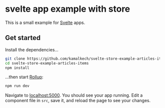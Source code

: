 # svelte app example with store

This is a small example for [Svelte](https://svelte.dev) apps.

## Get started

Install the dependencies...

```bash
git clone https://github.com/kamalkech/svelte-store-example-articles-items.git
cd svelte-store-example-articles-items
npm install
```

...then start [Rollup](https://rollupjs.org):

```bash
npm run dev
```

Navigate to [localhost:5000](http://localhost:5000). You should see your app running. Edit a component file in `src`, save it, and reload the page to see your changes.
